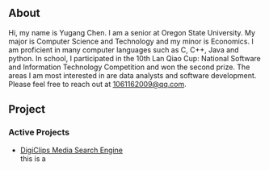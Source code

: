 ## <a name="About">About</a>
Hi, my name is Yugang Chen. I am a senior at Oregon State University. My major is Computer Science and Technology and my minor is Economics. I am proficient in many computer languages such as C, C++, Java and python. In school, I participated in the 10th Lan Qiao Cup: National Software and Information Technology Competition and won the second prize. The areas I am most interested in are data analysts and software development. Please feel free to reach out at 1061162009@qq.com.

## <a name="Project">Project</a>
### <a name="Active Projects">Active Projects</a>
- <a href="https://github.com/YugangChen2001/Resume/blob/main/lala.md">DigiClips Media Search Engine</a>  
this is a
